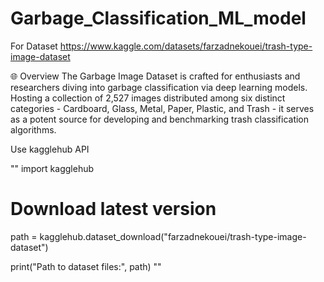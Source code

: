 # Garbage_Classification_ML_model

For Dataset
https://www.kaggle.com/datasets/farzadnekouei/trash-type-image-dataset

🌐 Overview
The Garbage Image Dataset is crafted for enthusiasts and researchers diving into garbage classification via deep learning models. Hosting a collection of 2,527 images distributed among six distinct categories - Cardboard, Glass, Metal, Paper, Plastic, and Trash - it serves as a potent source for developing and benchmarking trash classification algorithms.


Use
kagglehub API

""
import kagglehub

# Download latest version
path = kagglehub.dataset_download("farzadnekouei/trash-type-image-dataset")

print("Path to dataset files:", path)
""
